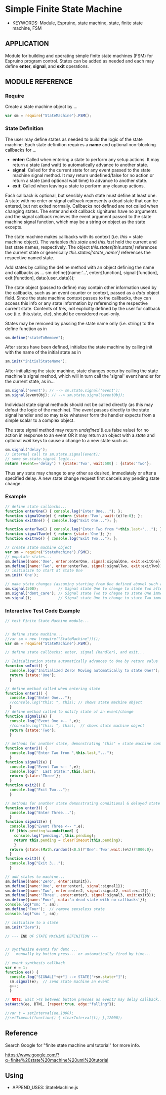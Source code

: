 <!--- Copyright (C) 2016 Enchanted Engineering. See the file LICENSE for use. -->
Simple Finite State Machine
===========================

* KEYWORDS: Module, Espruino, state machine, state, finite state machine, FSM

## APPLICATION
Module for building and operating simple finite state machines (FSM) 
for Espruino program control. States can be added as needed and each may 
define **enter**, **signal**, and **exit** operations.

## MODULE REFERENCE
### Require
Create a state machine object by ...
```javascript
var sm = require("StateMachine").FSM();
```
### State Definition
The user may define states as needed to build the logic of the state machine. 
Each state definition requires a **name** and optional non-blocking callbacks 
for ...
  * **enter**: Called when entering a state to perform any setup actions. It 
    may return a state (and wait) to automatically advance to another state.
  * **signal**: Called for the current state for any event passed to the state
    machine signal method. It may return undefined/false for no action or 
    return a state (and optional wait time) to advance to another state. 
  * **exit**: Called when leaving a state to perform any cleanup actions.

Each callback is optional, but sensibly each state must define at least one.
A state with no enter or signal callback represents a dead state that can be 
entered, but not exited normally. Callbacks not defined are not called when 
changing states. The enter and exit callback signitures have no arguments 
and the signal callback recieves the event argument passed to the state 
machine signal function, which may be a string or object as the state excepts. 

The state machine makes callbacks with its context (i.e. *this* = state 
machine object). The variables *this.state* and *this.last* hold the current 
and last state names, respectively. The object *this.states[this.state]* 
references the current state or generically *this.states['state_name']* 
references the respective named state. 

Add states by calling the define method with an object defining the name and 
callbacks as ...
sm.define({name:'...', enter:[function], signal:[function], exit:[function], 
  data:{user_data}});

The state object (passed to define) may contain other information used by the 
callbacks, such as an event counter or context, passed as a *data* object 
field. Since the state machine context passes to the callbacks, they can 
access this info or any state information by referencing the respective 
current state. Contents of *this*, not explicitly defined by the user for 
callback use (i.e. this.state, etc), should be considered read-only. 

States may be removed by passing the state name only (i.e. string) to the 
define function as in 

```javascript
sm.define("stateToRemove");
```

After states have been defined, initialize the state machine by calling init
with the name of the initial state as in

```javascript
sm.init("initialStateName");
```

After initializing the state machine, state changes occur by calling the 
state machine's signal method, which will in turn call the 'signal' event 
handler for the current state, as in...

```javascript
sm.signal('event'); // --> sm.state.signal('event');
sm.signal(eventObj); // --> sm.state.signal(eventObj);
```

Individual state signal methods should not be called directly (as this 
may defeat the logic of the machine). The *event* passes directly to the 
state signal handler and so may take whatever form the handler expects 
from a simple scalar to a complex object.

The state signal method may return *undefined* (i.e.a false value) for no 
action in response to an event OR it may return an object with a *state* 
and optional *wait* keys to cause a change to a new state such as

```javascript
sm.signal('delay');
// internal call to sm.state.signal(event);
// some sm.state.signal logic...
return (event=='delay') ? {state:'Two', wait:500} : {state:'Two'};
```

Thus any state may change to any other as desired, immediately or after a 
specified delay. A new state change request first cancels any pending 
state change.

### Example

```javascript
// define state callbacks...
function enterOne() { console.log("Enter One..."); };
function signalOne(e) { return {state:'Two', wait:(e)?e:0}; };
function exitOne() { console.log("Exit One..."); };

function enterTwo() { console.log("Enter Two from "+this.last+"..."); };
function signalTwo(e) { return {state:'One'}; };
function exitTwo() { console.log("Exit Two..."); };

// create state machine object
var sm = require("StateMachine").FSM();
// populate states...
sm.define({name:'One', enter:enterOne, signal:signalOne, exit:exitOne});
sm.define({name:'Two', enter:enterTwo, signal:signalTwo, exit:exitTwo});
// initialize to start at state One
sm.init('One'); 

// make state changes (assuming starting from One defined above) such as...
sm.signal(500);         // Signal state One to change to state Two after 500ms
sm.signal('dont_care'); // Signal state Two to chagne to state One immediately    
sm.signal();            // Signal state One to change to state Two immediately
```

### Interactive Test Code Example

```javascript
// test Finite State Machine module...


// define state machine...
//var sm = new (require("StateMachine"))();
var sm = require("StateMachine").FSM();

// define state callbacks: enter, signal (handler), and exit...

// Initialization state automatically advances to One by return value
function smInit() {
  console.log("Initialized Zero! Moving automatically to state One!");
  return {state:'One'};
  }

// define method called when entering state
function enter1() { 
  console.log("Enter One...");
  //console.log("this: ", this); // shows state machine object
  }
// define method called to notify state of an event/change
function signal1(e) {
  console.log("Event One <-- ",e);
  //console.log("this: ", this);  // shows state machine object
  return {state:'Two'}; 
  }

// methods for another state, demonstrating "this" = state machine context
function enter2() {
  console.log("Enter Two from ",this.last,"...");
  }
function signal2(e) {
  console.log("Event Two <-- ",e);
  console.log("  Last State:",this.last);
  return {state:'Three'}; 
  }
function exit2() { 
  console.log("Exit Two...");
  }

// methods for another state demonstrating conditional & delayed state change
function enter3() { 
  console.log("Enter Three...");
  }
function signal3(e) {
  console.log("Event Three <-- ",e);
  if (this.pending!==undefined) {
    console.log("pending:",this.pending);
    return this.pending = clearTimeout(this.pending);
    }
  return {state:(Math.random()<0.5)?'One':'Two',wait:(e%2)?4000:0}; 
  }
function exit3() { 
  console.log("Exit 3...");
  }

// add states to machine...
sm.define({name:'Zero', enter:smInit});
sm.define({name:'One', enter:enter1, signal:signal1});
sm.define({name:'Two', enter:enter2, signal:signal2, exit:exit2});
sm.define({name:'Three', enter:enter3, signal:signal3, exit:exit3});
sm.define({name:'Four', data:'a dead state with no callbacks'});
console.log("sm: ", sm);
sm.define('Four');  // remove senseless state
console.log("sm: ", sm);

// initialize to a state
sm.init("Zero");

// --- END OF STATE MACHINE DEFINITION ---


// synthesize events for demo ...
//   manually by button press... or automatically fired by time...

// event synthesis callback
var e = 1;
function ee() {
  console.log("SIGNAL["+e+"] --> STATE["+sm.state+"]");
  sm.signal(e);  // send state machine an event
  e++;
  }

// NOTE: wait >4s between button presses as event3 may delay callback...
setWatch(ee, BTN1, {repeat:true, edge:"falling"});

//var t = setInterval(ee,1000);
//setTimeout(function() { clearInterval(t); },12000);
```

## Reference

Search Google for "finite state machine uml tutorial" for more info.

https://www.google.com/?q=finite%20state%20machine%20uml%20tutorial

## Using

* APPEND_USES: StateMachine.js
